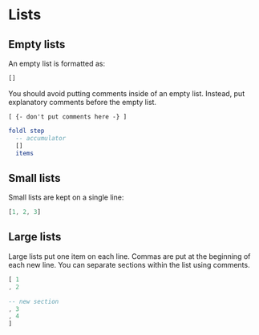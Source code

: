 # Lists


## Empty lists

An empty list is formatted as:

```elm
[]
```

You should avoid putting comments inside of an empty list.
Instead, put explanatory comments before the empty list.

```bad-elm
[ {- don't put comments here -} ]
```

```elm
foldl step
  -- accumulator
  []
  items
```


## Small lists

Small lists are kept on a single line:

```elm
[1, 2, 3]
```


## Large lists

Large lists put one item on each line.
Commas are put at the beginning of each new line.
You can separate sections within the list using comments.

```elm
[ 1
, 2

-- new section
, 3
, 4
]
```
